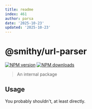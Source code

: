 ```yaml
---
title: readme
index: 461
author: parsa
date: '2025-10-23'
updated: '2025-10-23'
---
```

# @smithy/url-parser

[![NPM version](https://img.shields.io/npm/v/@smithy/url-parser/latest.svg)](https://www.npmjs.com/package/@smithy/url-parser)
[![NPM downloads](https://img.shields.io/npm/dm/@smithy/url-parser.svg)](https://www.npmjs.com/package/@smithy/url-parser)

> An internal package

## Usage

You probably shouldn't, at least directly.
